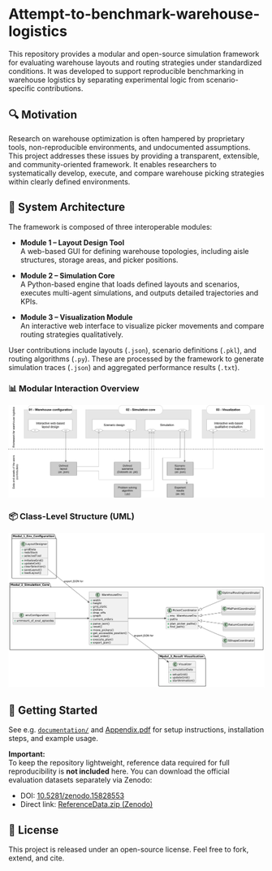 # Attempt-to-benchmark-warehouse-logistics

This repository provides a modular and open-source simulation framework for evaluating warehouse layouts and routing strategies under standardized conditions. It was developed to support reproducible benchmarking in warehouse logistics by separating experimental logic from scenario-specific contributions.

## 🔍 Motivation

Research on warehouse optimization is often hampered by proprietary tools, non-reproducible environments, and undocumented assumptions. This project addresses these issues by providing a transparent, extensible, and community-oriented framework. It enables researchers to systematically develop, execute, and compare warehouse picking strategies within clearly defined environments.

## 🧩 System Architecture

The framework is composed of three interoperable modules:

- **Module 1 – Layout Design Tool**  
  A web-based GUI for defining warehouse topologies, including aisle structures, storage areas, and picker positions.

- **Module 2 – Simulation Core**  
  A Python-based engine that loads defined layouts and scenarios, executes multi-agent simulations, and outputs detailed trajectories and KPIs.

- **Module 3 – Visualization Module**  
  An interactive web interface to visualize picker movements and compare routing strategies qualitatively.

User contributions include layouts (`.json`), scenario definitions (`.pkl`), and routing algorithms (`.py`). These are processed by the framework to generate simulation traces (`.json`) and aggregated performance results (`.txt`).

### 📊 Modular Interaction Overview

![Warehouse System Overview](https://github.com/david-dd/Attempt-to-benchmark-warehouse-logistics/blob/main/documation/Warehouse.png)

### 📦 Class-Level Structure (UML)

![UML Class Diagram](https://github.com/david-dd/Attempt-to-benchmark-warehouse-logistics/blob/main/documation/uml_classes.png)

## 🚀 Getting Started

See e.g. [`documentation/`](/documentation) and [Appendix.pdf](/documentation/Appendix.pdf) for setup instructions, installation steps, and example usage.

**Important:**  
To keep the repository lightweight, reference data required for full reproducibility is **not included** here. You can download the official evaluation datasets separately via Zenodo:

- DOI: [10.5281/zenodo.15828553](https://doi.org/10.5281/zenodo.15828553)  
- Direct link: [ReferenceData.zip (Zenodo)](https://zenodo.org/records/15828553/files/ReferenceData.zip?download=1)


## 📄 License

This project is released under an open-source license. Feel free to fork, extend, and cite.

